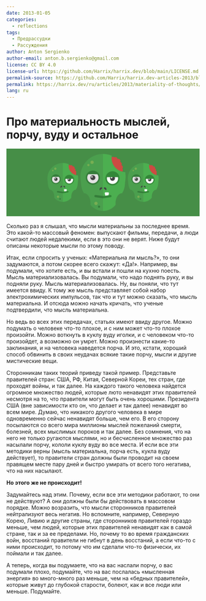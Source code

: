 ```yaml
---
date: 2013-01-05
categories:
  - reflections
tags:
  - Предрассудки
  - Рассуждения
author: Anton Sergienko
author-email: anton.b.sergienko@gmail.com
license: CC BY 4.0
license-url: https://github.com/Harrix/harrix.dev/blob/main/LICENSE.md
permalink-source: https://github.com/Harrix/harrix.dev-articles-2013/blob/main/materiality-of-thoughts/materiality-of-thoughts.md
permalink: https://harrix.dev/ru/articles/2013/materiality-of-thoughts/
lang: ru
---
```


# Про материальность мыслей, порчу, вуду и остальное

![Featured image](featured-image.svg)

Сколько раз я слышал, что мысли материальны за последнее время. Это какой-то массовый феномен: выпускают фильмы, передачи, а люди считают людей недалекими, если в это они не верят. Ниже будут описаны некоторые мысли по этому поводу.

Итак, если спросить у ученых: «Материальна ли мысль?», то они задумаются, а потом скорее всего скажут: «Да!». Например, вы подумали, что хотите есть, и вы встали и пошли на кухню поесть. Мысль материализовалась. Вы подумали, что надо поднять руку, и вы подняли руку. Мысль материализовалась. Ну, вы поняли, что тут имеется ввиду. К тому же мысль представляет собой набор электрохимических импульсов, так что и тут можно сказать, что мысль материальна. И отсюда можно начать кричать, что ученые подтвердили, что мысль материальна.

Но ведь во всех этих передачах, статьях имеют ввиду другое. Можно подумать о человеке что-то плохое, и с ним может что-то плохое произойти. Можно воткнуть в куклу вуду иголки, и с человеком что-то произойдет, а возможно он умрет. Можно произнести какие-то заклинания, и на человека наведется порча. И это, кстати, хороший способ обвинить в своих неудачах всякие такие порчу, мысли и другие мистические вещи.

Сторонникам таких теорий приведу такой пример. Представьте правителей стран: США, РФ, Китая, Северной Кореи, тех стран, где проходят войны, и так далее. На каждого такого человека найдется огромное множество людей, которые люто ненавидят этих правителей несмотря на то, что правители могут быть очень хорошими. Президента США (вне зависимости кто он, что делает и так далее) ненавидят во всем мире. Думаю, что никакого другого человека в мире одновременно сейчас ненавидят больше, чем его. В его сторону посылаются со всего мира миллионы мыслей пожеланий смерти, болезней, всех мыслимых пороков и так далее. Без сомнения, что на него не только ругаются мыслями, но и бесчисленное множество раз насылали порчу, кололи куклу вуду во все места. И если все эти методики верны (мысль материальна, порча есть, кукла вуду действует), то правители стран должны были проводит на своем правящем месте пару дней и быстро умирать от всего того негатива, что на них насылают.

**Но этого же не происходит!**

Задумайтесь над этим. Почему, если все эти методики работают, то они не действуют? А они должны были бы действовать в массовом порядке. Можно возразить, что мысли сторонников правителей нейтрализуют весь негатив. Но вспомните, например, Северную Корею, Ливию и другие страны, где сторонников правителей гораздо меньше, чем людей, которые этих правителей ненавидят как в самой стране, так и за ее пределами. Но, почему то во время гражданских войн, восстаний правители не гибнут в день восстаний, а если что-то с ними происходит, то потому что им сделали что-то физически, их поймали и так далее.

А теперь, когда вы подумаете, что на вас наслали порчу, о вас подумали плохо, подумайте, что на вас послалась «мысленная энергия» во много-много раз меньше, чем на «бедных правителей», которые живут до глубокой старости, болеют, как и все люди или меньше. Подумайте.

